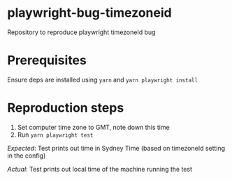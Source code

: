 # playwright-bug-timezoneid

Repository to reproduce playwright timezoneId bug

# Prerequisites

Ensure deps are installed using `yarn` and `yarn playwright install`

# Reproduction steps

1. Set computer time zone to GMT, note down this time
2. Run `yarn playwright test`

_Expected_: Test prints out time in Sydney Time (based on timezoneId setting in the config)

_Actual_: Test prints out local time of the machine running the test
